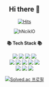 <div align="center">
  
  ## Hi there 👋
  [![Hits](https://hits.seeyoufarm.com/api/count/incr/badge.svg?url=https%3A%2F%2Fgithub.com%2Fkimchanmiii&count_bg=%239085E3&title_bg=%23BDBE1B&icon=waze.svg&icon_color=%23E7E7E7&title=hits&edge_flat=false)](https://hits.seeyoufarm.com)
    
  ![hNciklO](https://user-images.githubusercontent.com/54922827/172021939-80ec1337-984d-4ecf-8a77-61e336c0c1bd.gif)
  
  #### 📚 Tech Stack 📚
  <img src="https://img.shields.io/badge/Python-3766AB?style=flat-square&logo=Python&logoColor=white"/></a>
  <img src="https://img.shields.io/badge/Java-007396?style=flat-square&logo=Java&logoColor=white"/></a>
  <img src="https://img.shields.io/badge/C++-00599C?style=flat-square&logo=C%2B%2B&logoColor=white"/></a> 
  <img src="https://img.shields.io/badge/Javascript-ffb13b?style=flat-square&logo=javascript&logoColor=white"/></a>
  <br>
  <img src="https://img.shields.io/badge/HTML-E34F26?style=flat-square&logo=HTML5&logoColor=white"/></a>
  <img src="https://img.shields.io/badge/CSS-1572B6?style=flat-square&logo=CSS3&logoColor=white"/></a>
  <img src="https://img.shields.io/badge/Node.js-339933?style=flat-square&logo=Node.js&logoColor=white"/></a>
  <img src="https://img.shields.io/badge/Mysql-E6B91E?style=flat-square&logo=MySql&logoColor=white"/></a>
  <img src="https://img.shields.io/badge/Jupyter-F37626?style=flat-square&logo=Jupyter&logoColor=white"/></a>
  <br>
  <img src="https://img.shields.io/badge/ROS-22314E?style=flat-square&logo=ROS&logoColor=white"/></a>
  <img src="https://img.shields.io/badge/Android Studio-3DDC84?style=flat-square&logo=Android&logoColor=white"/></a>
  <img src="https://img.shields.io/badge/React-61DAFB?style=flat-square&logo=React&logoColor=white"/></a>
    
  [![Solved.ac
프로필](http://mazassumnida.wtf/api/v2/generate_badge?boj=algokcm777)](https://solved.ac/algokcm777)

</div>

<!--
**kimchanmiii/kimchanmiii** is a ✨ _special_ ✨ repository because its `README.md` (this file) appears on your GitHub profile.

Here are some ideas to get you started:

- 🔭 I’m currently working on ...
- 🌱 I’m currently learning ...
- 👯 I’m looking to collaborate on ...
- 🤔 I’m looking for help with ...
- 💬 Ask me about ...
- 📫 How to reach me: ...
- 😄 Pronouns: ...
- ⚡ Fun fact: ...
-->
